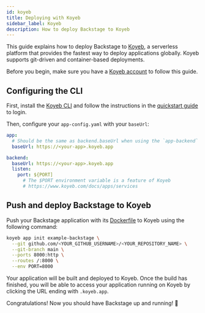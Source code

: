 ```yaml
---
id: koyeb
title: Deploying with Koyeb
sidebar_label: Koyeb
description: How to deploy Backstage to Koyeb
---
```


This guide explains how to deploy Backstage to [Koyeb](https://www.koyeb.com/), a serverless platform that provides the fastest way to deploy applications globally. Koyeb supports git-driven and container-based deployments.

Before you begin, make sure you have a [Koyeb account](https://app.koyeb.com/) to follow this guide.

## Configuring the CLI

First, install the
[Koyeb CLI](https://www.koyeb.com/docs/quickstart/koyeb-cli) and follow the instructions in the [quickstart guide](https://www.koyeb.com/docs/quickstart/koyeb-cli) to login.

Then, configure your `app-config.yaml` with your `baseUrl`:

```yaml
app:
  # Should be the same as backend.baseUrl when using the `app-backend` plugin
  baseUrl: https://<your-app>.koyeb.app

backend:
  baseUrl: https://<your-app>.koyeb.app
  listen:
    port: ${PORT]
      # The $PORT environment variable is a feature of Koyeb
      # https://www.koyeb.com/docs/apps/services
```

## Push and deploy Backstage to Koyeb

Push your Backstage application with its [Dockerfile](docker.md) to Koyeb using the following command:

```bash
koyeb app init example-backstage \
  --git github.com/<YOUR_GITHUB_USERNAME>/<YOUR_REPOSITORY_NAME> \
  --git-branch main \
  --ports 8000:http \
  --routes /:8000 \
  --env PORT=8000
```

Your application will be built and deployed to Koyeb. Once the build has finished, you will be able to access your application running on Koyeb by clicking the URL ending with `.koyeb.app`.  

Congratulations! Now you should have Backstage up and running! 🎉


